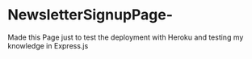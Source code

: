 # NewsletterSignupPage-
Made this Page just to test the deployment with Heroku and testing my knowledge in Express.js 
